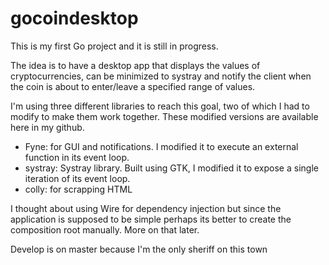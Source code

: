 # gocoindesktop

This is my first Go project and it is still in progress.

The idea is to have a desktop app that displays the values of cryptocurrencies, can be minimized to systray and notify the client when the coin is about to enter/leave a specified range of values.

I'm using three different libraries to reach this goal, two of which I had to modify to make them work together. These modified versions are available here in my github.
- Fyne: for GUI and notifications. I modified it to execute an external function in its event loop.
- systray: Systray library. Built using GTK, I modified it to expose a single iteration of its event loop. 
- colly: for scrapping HTML

I thought about using Wire for dependency injection but since the application is supposed to be simple perhaps its better to create the composition root manually. More on that later.

Develop is on master because I'm the only sheriff on this town
